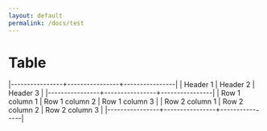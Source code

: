 ```yaml
---
layout: default
permalink: /docs/test
---
```


# Table

|----------------+----------------+----------------|
| Header 1       | Header 2       | Header 3       |
|----------------+----------------+----------------|
| Row 1 column 1 | Row 1 column 2 | Row 1 column 3 |
| Row 2 column 1 | Row 2 column 2 | Row 2 column 3 |
|----------------+----------------+----------------|